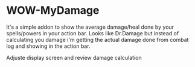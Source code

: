 # WOW-MyDamage
It's a simple addon to show the average damage/heal done by your spells/powers in your action bar. Looks like Dr.Damage but instead of calculating you damage i'm getting the actual damage done from combat log and showing in the action bar.

Adjuste display screen and review damage calculation
